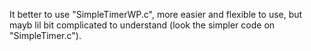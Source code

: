 It better to use "SimpleTimerWP.c", more easier and flexible to use, but mayb lil bit complicated to understand (look the simpler code on "SimpleTimer.c").